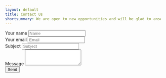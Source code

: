 ```yaml
---
layout: default
title: Contact Us
shortsummary: We are open to new opportunities and will be glad to answer your questions. Please cotact us. 
---
```


<script>
function sendEmail(fromemail, fromname, subject, body, toemail, toname) {
  console.log("Sending email. from:" + fromemail + " to:" + toemail + "(" + toname + ") subject:" + subject + " body:" + body);
  $.ajax({
    type: 'POST',
    url: 'https://mandrillapp.com/api/1.0/messages/send.json',
    data: {
      'key': 'yivmuojtNKW7KLSb2NeHhg',
      'message': {
        'from_email': fromemail,
        'to': [
            {
              'email': toemail,
              'name': toname,
              'type': 'to'
            }
          ],
        'autotext': 'true',
        'subject': "WeSolveProblems Message: " + subject,
        'html': "New message on the WeSolveProblems website" + 
                "<br>From: " + fromname + " (" + fromemail + ")" +   
                "<br>Subject: " + subject +  
                "<br>=====================================" + 
                "<br><pre>" + body + "</pre>"
      }
    }
   }).done(function(response) {
     console.log(response); // if you're into that sorta thing
 });
}

function handleSendEmail(event) {
  var fromname = $("#inputYourName").val();
  var fromemail = $("#inputYourEmail").val();
  var subject = $("#inputSubject").val();
  var body = $("#inputBody").val();
  sendEmail(fromemail, fromname, subject, body, "vassiliphilippov@gmail.com", "Vassili Philippov");
  sendEmail(fromemail, fromname, subject, body, "elena.boguslavskaya@brunel.ac.uk", "Elena Boguslavskaya");
  alert("Your message is sent. Thank you! We will contact you soon.");
  event.preventDefault();
}
</script>

<form action="#" id="contact-form">
  <div class="form-group" action="#">
    <label for="inputYourName">Your name</label>
    <input type="text" class="form-control" id="inputYourName" placeholder="Name">
  </div>
  <div class="form-group">
    <label for="inputYourEmail">Your email</label>
    <input type="email" class="form-control" id="inputYourEmail" placeholder="Email">
  </div>
  <div class="form-group">
    <label for="inputSubject">Subject</label>
    <input type="text" class="form-control" id="inputSubject" placeholder="Subject">
  </div>
  <div class="form-group">
    <label for="inputBody">Message</label>
    <textarea class="form-control" rows="3" id="inputBody"></textarea>
  </div>
  <div class="form-group">
    <button type="submit" class="btn btn-primary btn-large" id="button-send">Send</button>
  </div>
</form>

<script>
//$(document).ready(function () {
  $("#contact-form").one('submit', function(event) {
    handleSendEmail(event);
  });
//  $("#button-send").click(sendEmail);
//});
</script>

